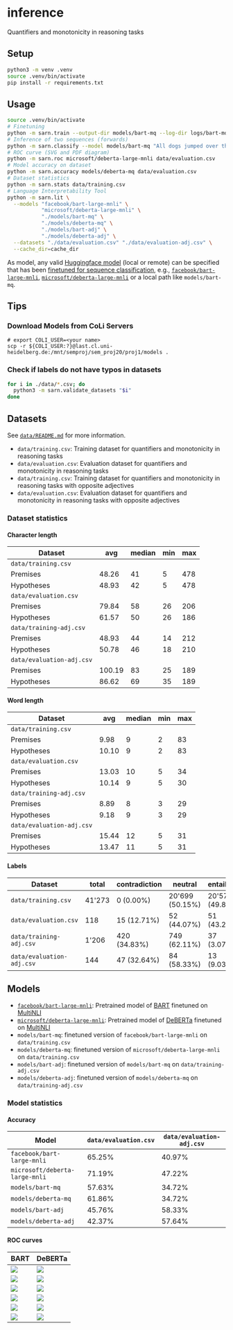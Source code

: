 # inference

Quantifiers and monotonicity in reasoning tasks

## Setup

```sh
python3 -m venv .venv
source .venv/bin/activate
pip install -r requirements.txt
```

## Usage

```sh
source .venv/bin/activate
# Finetuning
python -m sarn.train --output-dir models/bart-mq --log-dir logs/bart-mq facebook/bart-large-mnli data/training.csv
# Inference of two sequences (forwards)
python -m sarn.classify --model models/bart-mq "All dogs jumped over the fence." "Some small dogs jumped over the fence."
# ROC curve (SVG and PDF diagram)
python -m sarn.roc microsoft/deberta-large-mnli data/evaluation.csv
# Model accuracy on dataset
python -m sarn.accuracy models/deberta-mq data/evaluation.csv
# Dataset statistics
python -m sarn.stats data/training.csv
# Language Interpretability Tool
python -m sarn.lit \
  --models "facebook/bart-large-mnli" \
           "microsoft/deberta-large-mnli" \
           "./models/bart-mq" \
           "./models/deberta-mq" \
           "./models/bart-adj" \
           "./models/deberta-adj" \
  --datasets "./data/evaluation.csv" "./data/evaluation-adj.csv" \
  --cache_dir=cache_dir
```

As model, any valid [Huggingface model](https://huggingface.co/transformers/pretrained_models.html) (local or remote) can be specified that has been [finetuned for sequence classification](https://huggingface.co/models?pipeline_tag=text-classification), e.g., [`facebook/bart-large-mnli`](https://huggingface.co/facebook/bart-large-mnli), [`microsoft/deberta-large-mnli`](https://huggingface.co/microsoft/deberta-large-mnli) or a local path like `models/bart-mq`.

## Tips

### Download Models from CoLi Servers

```
# export COLI_USER=<your name>
scp -r ${COLI_USER:?}@last.cl.uni-heidelberg.de:/mnt/semproj/sem_proj20/proj1/models .
```

### Check if labels do not have typos in datasets

```sh
for i in ./data/*.csv; do
  python3 -m sarn.validate_datasets "$i"
done
```

## Datasets

See [`data/README.md`](data/README.md) for more information.

- `data/training.csv`: Training dataset for quantifiers and monotonicity in reasoning tasks
- `data/evaluation.csv`: Evaluation dataset for quantifiers and monotonicity in reasoning tasks
- `data/training.csv`: Training dataset for quantifiers and monotonicity in reasoning tasks with opposite adjectives
- `data/evaluation.csv`: Evaluation dataset for quantifiers and monotonicity in reasoning tasks with opposite adjectives

### Dataset statistics

#### Character length

| Dataset                   | avg    | median | min | max |
| ------------------------- | ------ | ------ | --- | --- |
| `data/training.csv`       |
| Premises                  | 48.26  | 41     | 5   | 478 |
| Hypotheses                | 48.93  | 42     | 5   | 478 |
| `data/evaluation.csv`     |
| Premises                  | 79.84  | 58     | 26  | 206 |
| Hypotheses                | 61.57  | 50     | 26  | 186 |
| `data/training-adj.csv`   |
| Premises                  | 48.93  | 44     | 14  | 212 |
| Hypotheses                | 50.78  | 46     | 18  | 210 |
| `data/evaluation-adj.csv` |
| Premises                  | 100.19 | 83     | 25  | 189 |
| Hypotheses                | 86.62  | 69     | 35  | 189 |

#### Word length

| Dataset                   | avg   | median | min | max |
| ------------------------- | ----- | ------ | --- | --- |
| `data/training.csv`       |
| Premises                  | 9.98  | 9      | 2   | 83  |
| Hypotheses                | 10.10 | 9      | 2   | 83  |
| `data/evaluation.csv`     |
| Premises                  | 13.03 | 10     | 5   | 34  |
| Hypotheses                | 10.14 | 9      | 5   | 30  |
| `data/training-adj.csv`   |
| Premises                  | 8.89  | 8      | 3   | 29  |
| Hypotheses                | 9.18  | 9      | 3   | 29  |
| `data/evaluation-adj.csv` |
| Premises                  | 15.44 | 12     | 5   | 31  |
| Hypotheses                | 13.47 | 11     | 5   | 31  |

#### Labels

| Dataset                   | total  | contradiction | neutral         | entailment      |
| ------------------------- | ------ | ------------- | --------------- | --------------- |
| `data/training.csv`       | 41'273 | 0 (0.00%)     | 20'699 (50.15%) | 20'574 (49.85%) |
| `data/evaluation.csv`     | 118    | 15 (12.71%)   | 52 (44.07%)     | 51 (43.22%)     |
| `data/training-adj.csv`   | 1'206  | 420 (34.83%)  | 749 (62.11%)    | 37 (3.07%)      |
| `data/evaluation-adj.csv` | 144    | 47 (32.64%)   | 84 (58.33%)     | 13 (9.03%)      |

## Models

- [`facebook/bart-large-mnli`](https://huggingface.co/facebook/bart-large-mnli): Pretrained model of [BART](https://arxiv.org/abs/1910.13461) finetuned on [MultiNLI](https://cims.nyu.edu/~sbowman/multinli/)
- [`microsoft/deberta-large-mnli`](https://huggingface.co/microsoft/deberta-large-mnli): Pretrained model of [DeBERTa](https://arxiv.org/abs/2006.03654) finetuned on [MultiNLI](https://cims.nyu.edu/~sbowman/multinli/)
- `models/bart-mq`: finetuned version of `facebook/bart-large-mnli` on `data/training.csv`
- `models/deberta-mq`: finetuned version of `microsoft/deberta-large-mnli` on `data/training.csv`
- `models/bart-adj`: finetuned version of `models/bart-mq` on `data/training-adj.csv`
- `models/deberta-adj`: finetuned version of `models/deberta-mq` on `data/training-adj.csv`

### Model statistics

#### Accuracy

| Model                          | `data/evaluation.csv` | `data/evaluation-adj.csv` |
| ------------------------------ | --------------------- | ------------------------- |
| `facebook/bart-large-mnli`     | 65.25%                | 40.97%                    |
| `microsoft/deberta-large-mnli` | 71.19%                | 47.22%                    |
| `models/bart-mq`               | 57.63%                | 34.72%                    |
| `models/deberta-mq`            | 61.86%                | 34.72%                    |
| `models/bart-adj`              | 45.76%                | 58.33%                    |
| `models/deberta-adj`           | 42.37%                | 57.64%                    |

#### ROC curves

| BART                                                                   | DeBERTa                                                                    |
| ---------------------------------------------------------------------- | -------------------------------------------------------------------------- |
| ![](diagrams/roc_facebook-bart-large-mnli_data-evaluation-csv.svg)     | ![](diagrams/roc_microsoft-deberta-large-mnli_data-evaluation-csv.svg)     |
| ![](diagrams/roc_models-bart-mq_data-evaluation-csv.svg)               | ![](diagrams/roc_models-deberta-mq_data-evaluation-csv.svg)                |
| ![](diagrams/roc_models-bart-adj_data-evaluation-csv.svg)              | ![](diagrams/roc_models-deberta-adj_data-evaluation-csv.svg)               |
| ![](diagrams/roc_facebook-bart-large-mnli_data-evaluation-adj-csv.svg) | ![](diagrams/roc_microsoft-deberta-large-mnli_data-evaluation-adj-csv.svg) |
| ![](diagrams/roc_models-bart-mq_data-evaluation-adj-csv.svg)           | ![](diagrams/roc_models-deberta-mq_data-evaluation-adj-csv.svg)            |
| ![](diagrams/roc_models-bart-adj_data-evaluation-adj-csv.svg)          | ![](diagrams/roc_models-deberta-adj_data-evaluation-adj-csv.svg)           |
